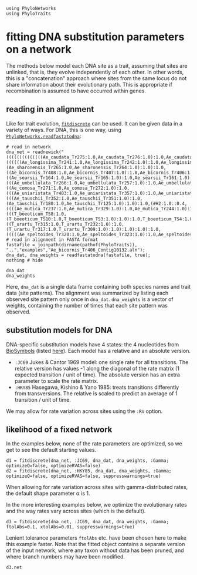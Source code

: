 ```@setup concatdna
using PhyloNetworks
using PhyloTraits
```

# fitting DNA substitution parameters on a network

The methods below model each DNA site as a trait, assuming that
sites are unlinked, that is, they evolve independently of each other.
In other words, this is a "concatenation" approach where
sites from the same locus do not share information about their
evolutionary path. This is appropriate if recombination is assumed
to have occurred within genes.

## reading in an alignment

Like for trait evolution, [`fitdiscrete`](@ref) can be used. It can be
given data in a variety of ways. For DNA, this is one way, using
[`PhyloNetworks.readfastatodna`](@extref):

```@example concatdna
# read in network
dna_net = readnewick("((((((((((((((Ae_caudata_Tr275:1.0,Ae_caudata_Tr276:1.0):1.0,Ae_caudata_Tr139:1.0):1.0)#H1:1.0::0.6,((((((Ae_longissima_Tr241:1.0,Ae_longissima_Tr242:1.0):1.0,Ae_longissima_Tr355:1.0):1.0,(Ae_sharonensis_Tr265:1.0,Ae_sharonensis_Tr264:1.0):1.0):1.0,((Ae_bicornis_Tr408:1.0,Ae_bicornis_Tr407:1.0):1.0,Ae_bicornis_Tr406:1.0):1.0):1.0,((Ae_searsii_Tr164:1.0,Ae_searsii_Tr165:1.0):1.0,Ae_searsii_Tr161:1.0):1.0):1.0)#H2:1.0::0.6):1.0,(((Ae_umbellulata_Tr266:1.0,Ae_umbellulata_Tr257:1.0):1.0,Ae_umbellulata_Tr268:1.0):1.0,#H1:1.0::0.4):1.0):1.0,((Ae_comosa_Tr271:1.0,Ae_comosa_Tr272:1.0):1.0,(((Ae_uniaristata_Tr403:1.0,Ae_uniaristata_Tr357:1.0):1.0,Ae_uniaristata_Tr402:1.0):1.0,Ae_uniaristata_Tr404:1.0):1.0):1.0):1.0,(((Ae_tauschii_Tr352:1.0,Ae_tauschii_Tr351:1.0):1.0,(Ae_tauschii_Tr180:1.0,Ae_tauschii_Tr125:1.0):1.0):1.0,(#H2:1.0::0.4,((((Ae_mutica_Tr237:1.0,Ae_mutica_Tr329:1.0):1.0,Ae_mutica_Tr244:1.0):1.0,Ae_mutica_Tr332:1.0):1.0)#H4:1.0::0.6):1.0):1.0):1.0,(((T_boeoticum_TS8:1.0,(T_boeoticum_TS10:1.0,T_boeoticum_TS3:1.0):1.0):1.0,T_boeoticum_TS4:1.0):1.0,((T_urartu_Tr315:1.0,T_urartu_Tr232:1.0):1.0,(T_urartu_Tr317:1.0,T_urartu_Tr309:1.0):1.0):1.0):1.0):1.0,(((((Ae_speltoides_Tr320:1.0,Ae_speltoides_Tr323:1.0):1.0,Ae_speltoides_Tr223:1.0):1.0,Ae_speltoides_Tr251:1.0):1.0):1.0,#H4:1.0::0.4):1.0):1.0):1.0,Ta_caputMedusae_TB2:1.0):1.0,S_vavilovii_Tr279:1.0):1.0,Er_bonaepartis_TB1:1.0):1.0,H_vulgare_HVens23:1.0);");
# read in alignment in FASTA format
fastafile = joinpath(dirname(pathof(PhyloTraits)), "..","examples","Ae_bicornis_Tr406_Contig10132.aln");
dna_dat, dna_weights = readfastatodna(fastafile, true);
nothing # hide
```
```@repl concatdna
dna_dat
dna_weights
```

Here, `dna_dat` is a single data frame containing both species names
and trait data (site patterns). The alignment was summarized by listing
each observed site pattern only once in `dna_dat`.
`dna_weights` is a vector of weights, containing
the number of times that each site pattern was observed.

## substitution models for DNA

DNA-specific substitution models have 4 states: the 4 nucleotides from
[BioSymbols](https://github.com/BioJulia/BioSymbols.jl)
(listed [here](https://biojulia.dev/BioSymbols.jl/stable/nucleicacids/)).
Each model has a relative and an absolute version.
- `:JC69` Jukes & Cantor 1969 model: one single rate for all transitions.
  The relative version has values -1 along the diagonal of the rate matrix
  (1 expected transition / unit of time). The absolute version has an extra
  parameter to scale the rate matrix.
- `:HKY85` Hasegawa, Kishino & Yano 1985: treats transitions differently
  from transversions. The relative is scaled to predict an average of
  1 transition / unit of time.

We may allow for rate variation across sites using the `:RV` option.

## likelihood of a fixed network

In the examples below, none of the rate parameters are optimized,
so we get to see the default starting values.

```@repl concatdna
d1 = fitdiscrete(dna_net, :JC69, dna_dat, dna_weights, :Gamma; optimizeQ=false, optimizeRVAS=false)
d2 = fitdiscrete(dna_net, :HKY85, dna_dat, dna_weights, :Gamma; optimizeQ=false, optimizeRVAS=false, suppresswarnings=true)
```
When allowing for rate variation across sites with gamma-distributed rates,
the default shape parameter α is 1.

In the more interesting examples below,
we optimize the evolutionary rates and the way rates vary across sites
(which is the default).
```@repl concatdna
d3 = fitdiscrete(dna_net, :JC69, dna_dat, dna_weights, :Gamma; ftolAbs=0.1, xtolAbs=0.01, suppresswarnings=true)
```
Lenient tolerance parameters `ftolAbs` etc. have been chosen here to
make this example faster.
Note that the fitted object contains a separate version of the input network,
where any taxon without data has been pruned, and where branch numbers
may have been modified.

```@repl concatdna
d3.net
```
